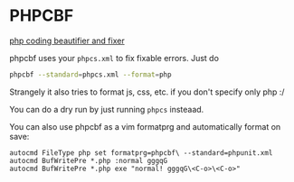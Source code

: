 # PHPCBF

[php coding beautifier and fixer](https://github.com/squizlabs/PHP_CodeSniffer/wiki/Fixing-Errors-Automatically)

phpcbf uses your `phpcs.xml` to fix fixable errors. Just do 
```sh
phpcbf --standard=phpcs.xml --format=php
```
Strangely it also tries to format js, css, etc. if you don't specify only php :/

You can do a dry run by just running `phpcs` insteaad.

You can also use phpcbf as a vim formatprg and automatically format on save:
```viml
autocmd FileType php set formatprg=phpcbf\ --standard=phpunit.xml
autocmd BufWritePre *.php :normal gggqG
autocmd BufWritePre *.php exe "normal! gggqG\<C-o>\<C-o>"
```
